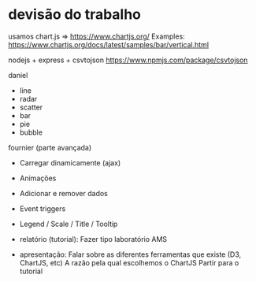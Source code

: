 # devisão do trabalho
usamos chart.js => https://www.chartjs.org/
Examples: https://www.chartjs.org/docs/latest/samples/bar/vertical.html

nodejs + express + csvtojson
https://www.npmjs.com/package/csvtojson

daniel
- line
- radar
- scatter
- bar
- pie
- bubble

fournier (parte avançada)
- Carregar dinamicamente (ajax)
- Animações
- Adicionar e remover dados
- Event triggers
- Legend / Scale / Title / Tooltip

- relatório (tutorial): Fazer tipo laboratório AMS
- apresentação:
  Falar sobre as diferentes ferramentas que existe (D3, ChartJS, etc)
  A razão pela qual escolhemos o ChartJS
  Partir para o tutorial